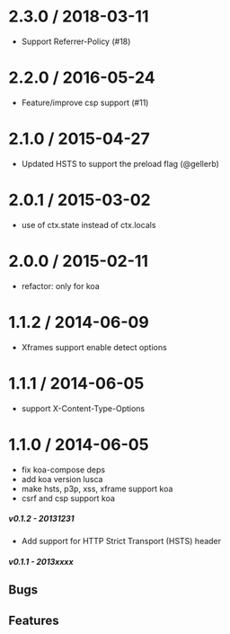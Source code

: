 
2.3.0 / 2018-03-11
==================

  * Support Referrer-Policy (#18)

2.2.0 / 2016-05-24
==================

  * Feature/improve csp support (#11)

2.1.0 / 2015-04-27
==================

 * Updated HSTS to support the preload flag (@gellerb)

2.0.1 / 2015-03-02
==================

 * use of ctx.state instead of ctx.locals

2.0.0 / 2015-02-11
==================

 * refactor: only for koa

1.1.2 / 2014-06-09
==================

 * Xframes support enable detect options

1.1.1 / 2014-06-05
==================

 * support X-Content-Type-Options

1.1.0 / 2014-06-05
==================

 * fix koa-compose deps
 * add koa version lusca
 * make hsts, p3p, xss, xframe support koa
 * csrf and csp support koa

##### v0.1.2 - 20131231

* Add support for HTTP Strict Transport (HSTS) header

##### v0.1.1 - 2013xxxx
**Bugs**
-

**Features**
-
